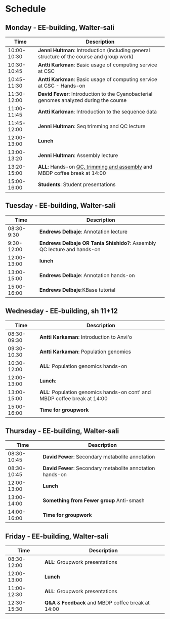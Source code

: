 # Schedule

## Monday - EE-building, Walter-sali
| Time | Description|
| --- | --- |
| 10:00-10:30 | **Jenni Hultman**: Introduction (including general structure of the course and group work)|
| 10:30-10:45 | **Antti Karkman**: Basic usage of computing service at CSC |
| 10:45-11:30 | **Antti Karkman**: Basic usage of computing service at CSC - Hands-on |
| 11:30-12:00 | **David Fewer**: Introduction to the Cyanobacterial genomes analyzed during the course|
| 11:00-11:45 | **Antti Karkman**: Introduction to the sequence data |
| 11:45-12:00 | **Jenni Hultman**: Seq trimming and QC lecture |
| 12:00-13:00 | **Lunch** |
| 13:00-13:20 | **Jenni Hultman**: Assembly lecture |
| 13:20-15:00 | **ALL**: Hands-on [QC, trimming and assembly](Practicals/README.md#qc-and-trimming-for-illumina-reads) and MBDP coffee break at 14:00 |
| 15:00-16:00 | **Students**: Student presentations|

## Tuesday - EE-building, Walter-sali
| Time | Description |
| --- | --- |
| 08:30-9:30 | **Endrews Delbaje**: Annotation lecture|
| 9:30-12:00 | **Endrews Delbaje OR Tania Shishido?**: Assembly QC lecture and hands-on|
| 12:00-13:00 | **lunch** |
| 13:00-15:00 | **Endrews Delbaje**: Annotation hands-on |
| 15:00-16:00 | **Endrews Delbaje**:KBase tutorial |


## Wednesday - EE-building, sh 11+12
| Time | Description |
| --- | --- |
| 08:30-09:30 | **Antti Karkaman**: Introduction to Anvi'o|
| 09:30-10.30 | **Antti Karkaman**: Population genomics |
| 10:30-12:00 | **ALL**: Population genomics hands-on |
| 12:00-13:00 | **Lunch**: |
| 13:00-15:00 | **ALL**: Population genomics hands-on cont' and MBDP coffee break at 14:00|
| 15:00-16:00 | **Time for groupwork** |


## Thursday - EE-building, Walter-sali
| Time | Description |
| --- | --- |
| 08:30-10:45 | **David Fewer**: Secondary metabolite annotation|
| 08:30-10:45 | **David Fewer**: Secondary metabolite annotation hands-on|
| 12:00-13:00 | **Lunch** |
| 13:00-14:00 | **Something from Fewer group** Anti-smash |
| 14:00-16:00 | **Time for groupwork** |


## Friday - EE-building, Walter-sali
| Time | Description |
| --- | --- |
| 08:30-12:00 | **ALL**: Groupwork presentations|
| 12:00-13:00 | **Lunch** |
| 11:00-12:30 | **ALL**: Groupwork presentations|
| 12:30-15:30 | **Q&A** & **Feedback** and MBDP coffee break at 14:00|
